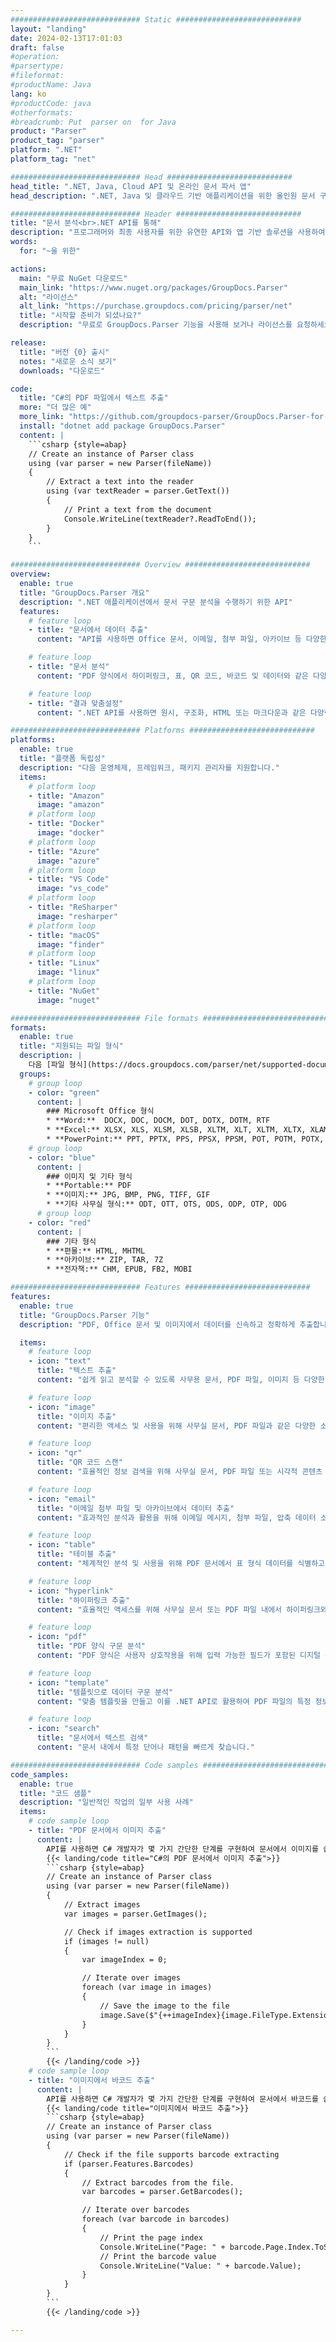 ```yaml
---
############################# Static ############################
layout: "landing"
date: 2024-02-13T17:01:03
draft: false
#operation: 
#parsertype: 
#fileformat: 
#productName: Java
lang: ko
#productCode: java
#otherformats: 
#breadcrumb: Put  parser on  for Java
product: "Parser"
product_tag: "parser"
platform: ".NET"
platform_tag: "net"

############################# Head ############################
head_title: ".NET, Java, Cloud API 및 온라인 문서 파서 앱"
head_description: ".NET, Java 및 클라우드 기반 애플리케이션을 위한 올인원 문서 구문 분석 솔루션을 받으세요. 간단한 드래그 앤 드롭 기능을 사용하여 온라인으로 문서 형식에서 데이터 추출"

############################# Header ############################
title: "문서 분석<br>.NET API를 통해"
description: "프로그래머와 최종 사용자를 위한 유연한 API와 앱 기반 솔루션을 사용하여 모든 플랫폼의 문서와 이미지에서 데이터를 추출합니다."
words:
  for: "~을 위한"

actions:
  main: "무료 NuGet 다운로드"
  main_link: "https://www.nuget.org/packages/GroupDocs.Parser"
  alt: "라이선스"
  alt_link: "https://purchase.groupdocs.com/pricing/parser/net"
  title: "시작할 준비가 되셨나요?"
  description: "무료로 GroupDocs.Parser 기능을 사용해 보거나 라이선스를 요청하세요"

release:
  title: "버전 {0} 출시"
  notes: "새로운 소식 보기"
  downloads: "다운로드"

code:
  title: "C#의 PDF 파일에서 텍스트 추출"
  more: "더 많은 예"
  more_link: "https://github.com/groupdocs-parser/GroupDocs.Parser-for-.NET"
  install: "dotnet add package GroupDocs.Parser"
  content: |
    ```csharp {style=abap}   
    // Create an instance of Parser class
    using (var parser = new Parser(fileName))
    {
        // Extract a text into the reader
        using (var textReader = parser.GetText())
        {
            // Print a text from the document
            Console.WriteLine(textReader?.ReadToEnd());
        }
    }
    ```

############################# Overview ############################
overview:
  enable: true
  title: "GroupDocs.Parser 개요"
  description: ".NET 애플리케이션에서 문서 구문 분석을 수행하기 위한 API"
  features:
    # feature loop
    - title: "문서에서 데이터 추출"
      content: "API를 사용하면 Office 문서, 이메일, 첨부 파일, 아카이브 등 다양한 파일 형식에서 텍스트, 메타데이터, 이미지를 검색할 수 있습니다. 이 강력한 도구는 데이터 분석, 검색 엔진 색인화 또는 콘텐츠 관리 시스템과 같은 다양한 응용 프로그램을 위해 이러한 파일에 포함된 중요한 정보에 효율적으로 액세스하고 처리하는 데 도움이 됩니다."

    # feature loop
    - title: "문서 분석"
      content: "PDF 양식에서 하이퍼링크, 표, QR 코드, 바코드 및 데이터와 같은 다양한 요소를 추출합니다. 또한 사용자 정의 템플릿을 사용하여 문서에서 원하는 정보를 구문 분석합니다."

    # feature loop
    - title: "결과 맞춤설정"
      content: ".NET API를 사용하면 원시, 구조화, HTML 또는 마크다운과 같은 다양한 형식의 데이터를 검색할 수 있습니다. 또한 API는 문서 텍스트 내에서 특정 단어나 문구를 찾는 검색 기능을 제공합니다."

############################# Platforms ############################
platforms:
  enable: true
  title: "플랫폼 독립성"
  description: "다음 운영체제, 프레임워크, 패키지 관리자를 지원합니다."
  items:
    # platform loop
    - title: "Amazon"
      image: "amazon"
    # platform loop
    - title: "Docker"
      image: "docker"
    # platform loop
    - title: "Azure"
      image: "azure"
    # platform loop
    - title: "VS Code"
      image: "vs_code"
    # platform loop
    - title: "ReSharper"
      image: "resharper"
    # platform loop
    - title: "macOS"
      image: "finder"
    # platform loop
    - title: "Linux"
      image: "linux"
    # platform loop
    - title: "NuGet"
      image: "nuget"

############################# File formats ############################
formats:
  enable: true
  title: "지원되는 파일 형식"
  description: |
    다음 [파일 형식](https://docs.groupdocs.com/parser/net/supported-document-formats/)을 사용한 작업을 지원합니다.
  groups:
    # group loop
    - color: "green"
      content: |
        ### Microsoft Office 형식
        * **Word:**  DOCX, DOC, DOCM, DOT, DOTX, DOTM, RTF
        * **Excel:** XLSX, XLS, XLSM, XLSB, XLTM, XLT, XLTM, XLTX, XLAM, SXC, SpreadsheetML
        * **PowerPoint:** PPT, PPTX, PPS, PPSX, PPSM, POT, POTM, POTX, PPTM
    # group loop
    - color: "blue"
      content: |
        ### 이미지 및 기타 형식
        * **Portable:** PDF
        * **이미지:** JPG, BMP, PNG, TIFF, GIF
        * **기타 사무실 형식:** ODT, OTT, OTS, ODS, ODP, OTP, ODG
      # group loop
    - color: "red"
      content: |
        ### 기타 형식
        * **편물:** HTML, MHTML
        * **아카이브:** ZIP, TAR, 7Z
        * **전자책:** CHM, EPUB, FB2, MOBI

############################# Features ############################
features:
  enable: true
  title: "GroupDocs.Parser 기능"
  description: "PDF, Office 문서 및 이미지에서 데이터를 신속하고 정확하게 추출합니다."

  items:
    # feature loop
    - icon: "text"
      title: "텍스트 추출"
      content: "쉽게 읽고 분석할 수 있도록 사무용 문서, PDF 파일, 이미지 등 다양한 파일 형식에서 텍스트 정보를 추출합니다."

    # feature loop
    - icon: "image"
      title: "이미지 추출"
      content: "편리한 액세스 및 사용을 위해 사무실 문서, PDF 파일과 같은 다양한 소스에서 시각적 콘텐츠를 검색합니다."

    # feature loop
    - icon: "qr"
      title: "QR 코드 스캔"
      content: "효율적인 정보 검색을 위해 사무실 문서, PDF 파일 또는 시각적 콘텐츠 내에 있는 QR 코드를 감지하고 디코딩합니다."

    # feature loop
    - icon: "email"
      title: "이메일 첨부 파일 및 아카이브에서 데이터 추출"
      content: "효과적인 분석과 활용을 위해 이메일 메시지, 첨부 파일, 압축 데이터 소스에서 귀중한 정보를 수집하세요."

    # feature loop
    - icon: "table"
      title: "테이블 추출"
      content: "체계적인 분석 및 사용을 위해 PDF 문서에서 표 형식 데이터를 식별하고 추출합니다."

    # feature loop
    - icon: "hyperlink"
      title: "하이퍼링크 추출"
      content: "효율적인 액세스를 위해 사무실 문서 또는 PDF 파일 내에서 하이퍼링크와 이메일 주소를 찾아 추출합니다."

    # feature loop
    - icon: "pdf"
      title: "PDF 양식 구문 분석"
      content: "PDF 양식은 사용자 상호작용을 위해 입력 가능한 필드가 포함된 디지털 문서로, 정보를 전자적으로 입력할 수 있습니다. 효율적인 처리를 위해 API를 활용하여 이러한 양식에서 데이터를 추출할 수 있습니다."

    # feature loop
    - icon: "template"
      title: "템플릿으로 데이터 구문 분석"
      content: "맞춤 템플릿을 만들고 이를 .NET API로 활용하여 PDF 파일의 특정 정보를 구문 분석하여 데이터 추출 프로세스를 단순화합니다."

    # feature loop
    - icon: "search"
      title: "문서에서 텍스트 검색"
      content: "문서 내에서 특정 단어나 패턴을 빠르게 찾습니다."

############################# Code samples ############################
code_samples:
  enable: true
  title: "코드 샘플"
  description: "일반적인 작업의 일부 사용 사례"
  items:
    # code sample loop
    - title: "PDF 문서에서 이미지 추출"
      content: |
        API를 사용하면 C# 개발자가 몇 가지 간단한 단계를 구현하여 문서에서 이미지를 쉽게 추출할 수 있습니다.
        {{< landing/code title="C#의 PDF 문서에서 이미지 추출">}}
        ```csharp {style=abap}
        // Create an instance of Parser class
        using (var parser = new Parser(fileName))
        {
            // Extract images
            var images = parser.GetImages();

            // Check if images extraction is supported
            if (images != null)
            {
                var imageIndex = 0;

                // Iterate over images
                foreach (var image in images)
                {
                    // Save the image to the file
                    image.Save($"{++imageIndex}{image.FileType.Extension}");
                }
            }
        }
        ```
        {{< /landing/code >}}
    # code sample loop
    - title: "이미지에서 바코드 추출"
      content: |
        API를 사용하면 C# 개발자가 몇 가지 간단한 단계를 구현하여 문서에서 바코드를 쉽게 추출할 수 있습니다.
        {{< landing/code title="이미지에서 바코드 추출">}}
        ```csharp {style=abap}   
        // Create an instance of Parser class
        using (var parser = new Parser(fileName))
        {
            // Check if the file supports barcode extracting
            if (parser.Features.Barcodes)
            {
                // Extract barcodes from the file.
                var barcodes = parser.GetBarcodes();

                // Iterate over barcodes
                foreach (var barcode in barcodes)
                {
                    // Print the page index
                    Console.WriteLine("Page: " + barcode.Page.Index.ToString());
                    // Print the barcode value
                    Console.WriteLine("Value: " + barcode.Value);
                }
            }
        }
        ```
        {{< /landing/code >}}

---
```

